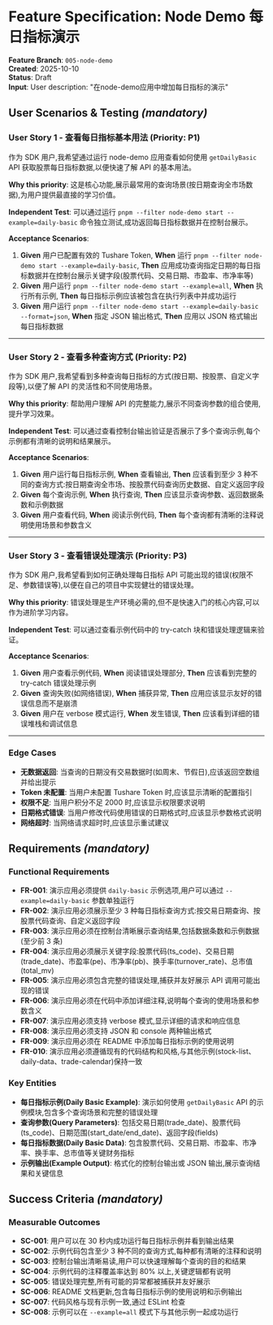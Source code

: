 # Feature Specification: Node Demo 每日指标演示

**Feature Branch**: `005-node-demo`  
**Created**: 2025-10-10  
**Status**: Draft  
**Input**: User description: "在node-demo应用中增加每日指标的演示"

## User Scenarios & Testing *(mandatory)*

### User Story 1 - 查看每日指标基本用法 (Priority: P1)

作为 SDK 用户,我希望通过运行 node-demo 应用查看如何使用 `getDailyBasic` API 获取股票每日指标数据,以便快速了解 API 的基本用法。

**Why this priority**: 这是核心功能,展示最常用的查询场景(按日期查询全市场数据),为用户提供最直接的学习价值。

**Independent Test**: 可以通过运行 `pnpm --filter node-demo start --example=daily-basic` 命令独立测试,成功返回每日指标数据并在控制台展示。

**Acceptance Scenarios**:

1. **Given** 用户已配置有效的 Tushare Token, **When** 运行 `pnpm --filter node-demo start --example=daily-basic`, **Then** 应用成功查询指定日期的每日指标数据并在控制台展示关键字段(股票代码、交易日期、市盈率、市净率等)
2. **Given** 用户运行 `pnpm --filter node-demo start --example=all`, **When** 执行所有示例, **Then** 每日指标示例应该被包含在执行列表中并成功运行
3. **Given** 用户运行 `pnpm --filter node-demo start --example=daily-basic --format=json`, **When** 指定 JSON 输出格式, **Then** 应用以 JSON 格式输出每日指标数据

---

### User Story 2 - 查看多种查询方式 (Priority: P2)

作为 SDK 用户,我希望看到多种查询每日指标的方式(按日期、按股票、自定义字段等),以便了解 API 的灵活性和不同使用场景。

**Why this priority**: 帮助用户理解 API 的完整能力,展示不同查询参数的组合使用,提升学习效果。

**Independent Test**: 可以通过查看控制台输出验证是否展示了多个查询示例,每个示例都有清晰的说明和结果展示。

**Acceptance Scenarios**:

1. **Given** 用户运行每日指标示例, **When** 查看输出, **Then** 应该看到至少 3 种不同的查询方式:按日期查询全市场、按股票代码查询历史数据、自定义返回字段
2. **Given** 每个查询示例, **When** 执行查询, **Then** 应该显示查询参数、返回数据条数和示例数据
3. **Given** 用户查看代码, **When** 阅读示例代码, **Then** 每个查询都有清晰的注释说明使用场景和参数含义

---

### User Story 3 - 查看错误处理演示 (Priority: P3)

作为 SDK 用户,我希望看到如何正确处理每日指标 API 可能出现的错误(权限不足、参数错误等),以便在自己的项目中实现健壮的错误处理。

**Why this priority**: 错误处理是生产环境必需的,但不是快速入门的核心内容,可以作为进阶学习内容。

**Independent Test**: 可以通过查看示例代码中的 try-catch 块和错误处理逻辑来验证。

**Acceptance Scenarios**:

1. **Given** 用户查看示例代码, **When** 阅读错误处理部分, **Then** 应该看到完整的 try-catch 错误处理示例
2. **Given** 查询失败(如网络错误), **When** 捕获异常, **Then** 应用应该显示友好的错误信息而不是崩溃
3. **Given** 用户在 verbose 模式运行, **When** 发生错误, **Then** 应该看到详细的错误堆栈和调试信息

---

### Edge Cases

- **无数据返回**: 当查询的日期没有交易数据时(如周末、节假日),应该返回空数组并给出提示
- **Token 未配置**: 当用户未配置 Tushare Token 时,应该显示清晰的配置指引
- **权限不足**: 当用户积分不足 2000 时,应该显示权限要求说明
- **日期格式错误**: 当用户修改代码使用错误的日期格式时,应该显示参数格式说明
- **网络超时**: 当网络请求超时时,应该显示重试建议

## Requirements *(mandatory)*

### Functional Requirements

- **FR-001**: 演示应用必须提供 `daily-basic` 示例选项,用户可以通过 `--example=daily-basic` 参数单独运行
- **FR-002**: 演示应用必须展示至少 3 种每日指标查询方式:按交易日期查询、按股票代码查询、自定义返回字段
- **FR-003**: 演示应用必须在控制台清晰展示查询结果,包括数据条数和示例数据(至少前 3 条)
- **FR-004**: 演示应用必须展示关键字段:股票代码(ts_code)、交易日期(trade_date)、市盈率(pe)、市净率(pb)、换手率(turnover_rate)、总市值(total_mv)
- **FR-005**: 演示应用必须包含完整的错误处理,捕获并友好展示 API 调用可能出现的错误
- **FR-006**: 演示应用必须在代码中添加详细注释,说明每个查询的使用场景和参数含义
- **FR-007**: 演示应用必须支持 verbose 模式,显示详细的请求和响应信息
- **FR-008**: 演示应用必须支持 JSON 和 console 两种输出格式
- **FR-009**: 演示应用必须在 README 中添加每日指标示例的使用说明
- **FR-010**: 演示应用必须遵循现有的代码结构和风格,与其他示例(stock-list、daily-data、trade-calendar)保持一致

### Key Entities

- **每日指标示例(Daily Basic Example)**: 演示如何使用 `getDailyBasic` API 的示例模块,包含多个查询场景和完整的错误处理
- **查询参数(Query Parameters)**: 包括交易日期(trade_date)、股票代码(ts_code)、日期范围(start_date/end_date)、返回字段(fields)
- **每日指标数据(Daily Basic Data)**: 包含股票代码、交易日期、市盈率、市净率、换手率、总市值等关键财务指标
- **示例输出(Example Output)**: 格式化的控制台输出或 JSON 输出,展示查询结果和关键信息

## Success Criteria *(mandatory)*

### Measurable Outcomes

- **SC-001**: 用户可以在 30 秒内成功运行每日指标示例并看到输出结果
- **SC-002**: 示例代码包含至少 3 种不同的查询方式,每种都有清晰的注释和说明
- **SC-003**: 控制台输出清晰易读,用户可以快速理解每个查询的目的和结果
- **SC-004**: 示例代码的注释覆盖率达到 80% 以上,关键逻辑都有说明
- **SC-005**: 错误处理完整,所有可能的异常都被捕获并友好展示
- **SC-006**: README 文档更新,包含每日指标示例的使用说明和示例输出
- **SC-007**: 代码风格与现有示例一致,通过 ESLint 检查
- **SC-008**: 示例可以在 `--example=all` 模式下与其他示例一起成功运行
